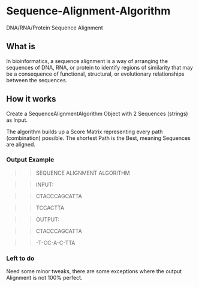 # Sequence-Alignment-Algorithm
DNA/RNA/Protein Sequence Alignment

## What is

In bioinformatics, a sequence alignment is a way of arranging the sequences of DNA, RNA, or protein to identify regions of similarity that may be a consequence of functional, structural, or evolutionary relationships between the sequences.

## How it works

Create a SequenceAlignmentAlgorithm Object with 2 Sequences (strings) as Input.

The algorithm builds up a Score Matrix representing every path (combination) possible. The shortest Path is the Best, meaning Sequences are aligned.

### Output Example

>> SEQUENCE ALIGNMENT ALGORITHM


>> INPUT:


>> CTACCCAGCATTA

>> TCCACTTA


>> OUTPUT:


>> CTACCCAGCATTA

>> -T-CC-A-C-TTA   
 
### Left to do

Need some minor tweaks, there are some exceptions where the output Alignment is not 100% perfect.
